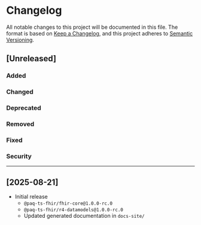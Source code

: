 # Changelog

All notable changes to this project will be documented in this file.
The format is based on [Keep a Changelog](https://keepachangelog.com/en/1.1.0/), and this project adheres to [Semantic Versioning](https://semver.org/spec/v2.0.0.html).

## [Unreleased]

### Added

### Changed

### Deprecated

### Removed

### Fixed

### Security

---

## [2025-08-21]

- Initial release
  - `@paq-ts-fhir/fhir-core@1.0.0-rc.0`
  - `@paq-ts-fhir/r4-datamodels@1.0.0-rc.0`
  - Updated generated documentation in `docs-site/`
